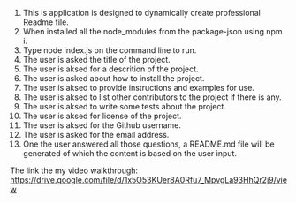 1. This is application is designed to dynamically create professional Readme file.
2. When installed all the node_modules from the package-json using npm i.
3. Type node index.js on the command line to run.
4. The user is asked the title of the project.
5. The user is aksed for a descrition of the project.
6. The user is asked about how to install the project.
7. The user is aksed to provide instructions and examples for use.
8. The user is aksed to list other contributors to the project if there is any.
9. The user is aksed to write some tests about the project.
10. The user is aksed for license of the project.
11. The user is aksed for the Github username.
12. The user is asked for the email address.
13. One the user answered all those questions, a README.md file will be generated of which the content is based on the user input.

The link the my video walkthrough: https://drive.google.com/file/d/1x5O53KUer8A0Rfu7_MpvgLa93HhQr2j9/view